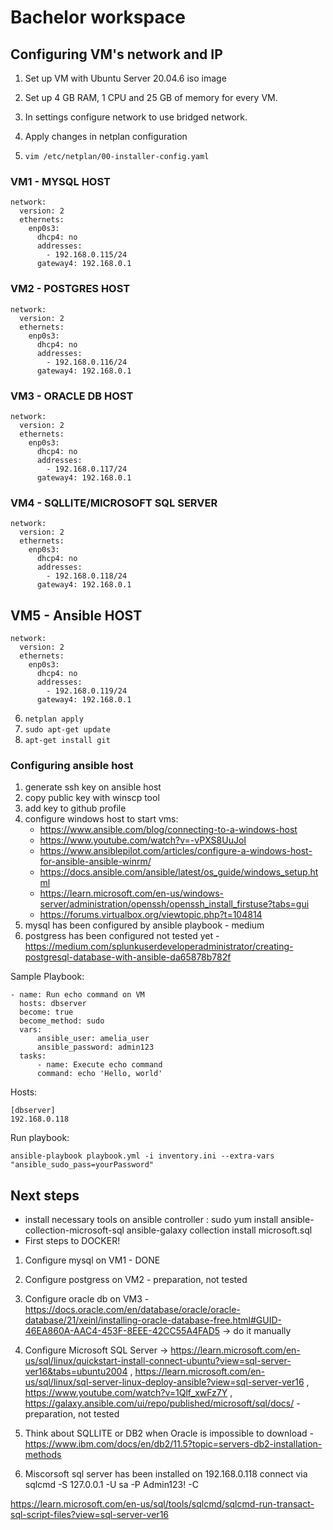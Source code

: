 # Bachelor workspace


## Configuring VM's network and IP

1. Set up VM with Ubuntu Server 20.04.6 iso image
2. Set up 4 GB RAM, 1 CPU and 25 GB of memory for every VM.
3. In settings configure network to use bridged network.
4. Apply changes in netplan configuration

5. `vim /etc/netplan/00-installer-config.yaml`

### VM1 - MYSQL HOST
```
network:
  version: 2
  ethernets:
    enp0s3:
      dhcp4: no
      addresses:
        - 192.168.0.115/24
      gateway4: 192.168.0.1
```

### VM2 - POSTGRES HOST
```
network:
  version: 2
  ethernets:
    enp0s3:     
      dhcp4: no
      addresses:
        - 192.168.0.116/24
      gateway4: 192.168.0.1
```

### VM3 - ORACLE DB HOST
```
network:
  version: 2
  ethernets:
    enp0s3:
      dhcp4: no
      addresses:
        - 192.168.0.117/24
      gateway4: 192.168.0.1
```

### VM4 - SQLLITE/MICROSOFT SQL SERVER
```
network:
  version: 2
  ethernets:
    enp0s3:
      dhcp4: no
      addresses:
        - 192.168.0.118/24
      gateway4: 192.168.0.1
```

## VM5 - Ansible HOST
```
network:
  version: 2
  ethernets:
    enp0s3:
      dhcp4: no
      addresses:
        - 192.168.0.119/24
      gateway4: 192.168.0.1
```

6. `netplan apply`
7. `sudo apt-get update`
8. `apt-get install git`



### Configuring ansible host

1. generate ssh key on ansible host
2. copy public key with winscp tool
3. add key to github profile
4. configure windows host to start vms:
    - https://www.ansible.com/blog/connecting-to-a-windows-host
    - https://www.youtube.com/watch?v=-vPXS8UuJoI
    - https://www.ansiblepilot.com/articles/configure-a-windows-host-for-ansible-ansible-winrm/
    - https://docs.ansible.com/ansible/latest/os_guide/windows_setup.html
    - https://learn.microsoft.com/en-us/windows-server/administration/openssh/openssh_install_firstuse?tabs=gui
    - https://forums.virtualbox.org/viewtopic.php?t=104814
5. mysql has been configured by ansible playbook - medium
6. postgress has been configured not tested yet - https://medium.com/splunkuserdeveloperadministrator/creating-postgresql-database-with-ansible-da65878b782f 

Sample Playbook:
```
- name: Run echo command on VM
  hosts: dbserver
  become: true
  become_method: sudo
  vars:
      ansible_user: amelia_user
      ansible_password: admin123
  tasks:
      - name: Execute echo command
      command: echo 'Hello, world'
```

Hosts:
```
[dbserver]
192.168.0.118
```
Run playbook:

`ansible-playbook playbook.yml -i inventory.ini --extra-vars "ansible_sudo_pass=yourPassword"`

## Next steps
- install necessary tools on ansible controller :
    sudo yum install ansible-collection-microsoft-sql
    ansible-galaxy collection install microsoft.sql​
- First steps to DOCKER!


1. Configure mysql on VM1 - DONE
2. Configure postgress on VM2 - preparation, not tested
3. Configure oracle db on VM3 - https://docs.oracle.com/en/database/oracle/oracle-database/21/xeinl/installing-oracle-database-free.html#GUID-46EA860A-AAC4-453F-8EEE-42CC55A4FAD5 -> do it manually
4. Configure Microsoft SQL Server -> https://learn.microsoft.com/en-us/sql/linux/quickstart-install-connect-ubuntu?view=sql-server-ver16&tabs=ubuntu2004 , https://learn.microsoft.com/en-us/sql/linux/sql-server-linux-deploy-ansible?view=sql-server-ver16 , https://www.youtube.com/watch?v=1Qlf_xwFz7Y , https://galaxy.ansible.com/ui/repo/published/microsoft/sql/docs/ - preparation, not tested
5. Think about SQLLITE or DB2 when Oracle is impossible to download - https://www.ibm.com/docs/en/db2/11.5?topic=servers-db2-installation-methods 



6. Miscorsoft sql server has been installed on 192.168.0.118 connect via
 sqlcmd -S 127.0.0.1 -U sa -P Admin123! -C 

 https://learn.microsoft.com/en-us/sql/tools/sqlcmd/sqlcmd-run-transact-sql-script-files?view=sql-server-ver16